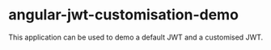 # angular-jwt-customisation-demo
This application can be used to demo a default JWT and a customised JWT.

